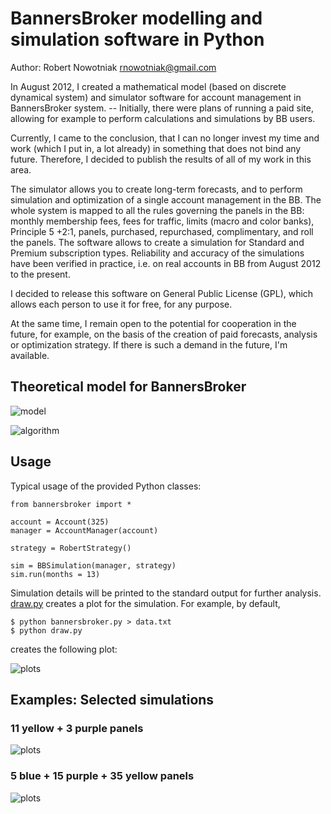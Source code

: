 BannersBroker modelling and simulation software in Python
=========================================================

Author: Robert Nowotniak <rnowotniak@gmail.com>

In August 2012, I created a mathematical model (based on discrete dynamical system) and
simulator software for account management in BannersBroker system. --
Initially, there were plans of running a paid site, allowing for example to
perform calculations and simulations by BB users.

Currently, I came to the conclusion, that I can no longer invest my time and
work (which I put in, a lot already) in something that does not bind any
future. Therefore, I decided to publish the results of all of my work in
this area.

The simulator allows you to create long-term forecasts, and to perform simulation and
optimization of a single account management in the BB.
The whole system is mapped to all the rules governing the panels in the BB:
monthly membership fees, fees for traffic, limits (macro and color banks),
Principle 5 +2:1, panels, purchased, repurchased, complimentary, and roll the
panels.  The software allows to create a simulation for Standard and
Premium subscription types.
Reliability and accuracy of the simulations have been verified in practice,
i.e. on real accounts in BB from August 2012 to the present.

I decided to release this software on General Public License (GPL),
which allows each person to use it for free, for any purpose.

At the same time, I remain open to the potential for cooperation in the future,
for example, on the basis of the creation of paid forecasts, analysis or
optimization strategy.  If there is such a demand in the future, I'm available.

Theoretical model for BannersBroker
-----------------------------------

![model](https://raw.github.com/rnowotniak/bannersbroker/master/docs/bannersbroker-0.jpg)

![algorithm](https://raw.github.com/rnowotniak/bannersbroker/master/docs/bannersbroker-1.jpg)

Usage
-----

Typical usage of the provided Python classes:

	from bannersbroker import *

	account = Account(325)
	manager = AccountManager(account)

	strategy = RobertStrategy()

	sim = BBSimulation(manager, strategy)
	sim.run(months = 13)

Simulation details will be printed to the standard output
for further analysis. [draw.py](https://github.com/rnowotniak/bannersbroker/blob/master/draw.py) creates a plot
for the simulation. For example, by default,

	$ python bannersbroker.py > data.txt
	$ python draw.py   

creates the following plot:

![plots](https://raw.github.com/rnowotniak/bannersbroker/master/docs/plots.jpg)

Examples: Selected simulations
------------------------------
### 11 yellow + 3 purple panels  ###
![plots](https://raw.github.com/rnowotniak/bannersbroker/master/docs/bb-11y-3p.jpg)

### 5 blue + 15 purple + 35 yellow panels ###
![plots](https://raw.github.com/rnowotniak/bannersbroker/master/docs/bb-5b-15p-35y.jpg)

